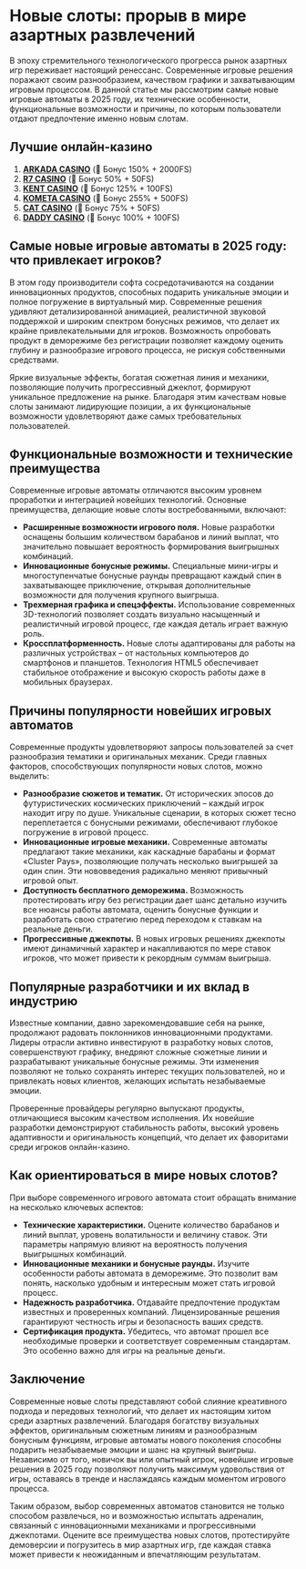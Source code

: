 # Новые слоты: прорыв в мире азартных развлечений

В эпоху стремительного технологического прогресса рынок азартных игр переживает настоящий ренессанс. Современные игровые решения поражают своим разнообразием, качеством графики и захватывающим игровым процессом. В данной статье мы рассмотрим самые новые игровые автоматы в 2025 году, их технические особенности, функциональные возможности и причины, по которым пользователи отдают предпочтение именно новым слотам.

## Лучшие онлайн-казино

1. **[ARKADA CASINO](https://clck.ru/3Mmm7v "ARKADA CASINO")** (🎁 Бонус 150% + 2000FS)
2. **[R7 CASINO](https://clck.ru/3NAHTh "R7 CASINO")** (🎁 Бонус 50% + 50FS)
3. **[KENT CASINO](https://clck.ru/3Mmm9w "KENT CASINO")** (🎁 Бонус 125% + 100FS)
4. **[KOMETA CASINO](https://clck.ru/3MmmAP "KOMETA CASINO")** (🎁 Бонус 255% + 500FS)
5. **[CAT CASINO](https://clck.ru/3MmmAn "CAT CASINO")** (🎁 Бонус 75% + 50FS)
6. **[DADDY CASINO](https://clck.ru/3MmmBB "DADDY CASINO")** (🎁 Бонус 100% + 100FS)

## Самые новые игровые автоматы в 2025 году: что привлекает игроков?

В этом году производители софта сосредотачиваются на создании инновационных продуктов, способных подарить уникальные эмоции и полное погружение в виртуальный мир. Современные решения удивляют детализированной анимацией, реалистичной звуковой поддержкой и широким спектром бонусных режимов, что делает их крайне привлекательными для игроков. Возможность опробовать продукт в деморежиме без регистрации позволяет каждому оценить глубину и разнообразие игрового процесса, не рискуя собственными средствами.

Яркие визуальные эффекты, богатая сюжетная линия и механики, позволяющие получить прогрессивный джекпот, формируют уникальное предложение на рынке. Благодаря этим качествам новые слоты занимают лидирующие позиции, а их функциональные возможности удовлетворяют даже самых требовательных пользователей.

## Функциональные возможности и технические преимущества

Современные игровые автоматы отличаются высоким уровнем проработки и интеграцией новейших технологий. Основные преимущества, делающие новые слоты востребованными, включают:

- **Расширенные возможности игрового поля.** Новые разработки оснащены большим количеством барабанов и линий выплат, что значительно повышает вероятность формирования выигрышных комбинаций.
- **Инновационные бонусные режимы.** Специальные мини-игры и многоступенчатые бонусные раунды превращают каждый спин в захватывающее приключение, открывая дополнительные возможности для получения крупного выигрыша.
- **Трехмерная графика и спецэффекты.** Использование современных 3D-технологий позволяет создать визуально насыщенный и реалистичный игровой процесс, где каждая деталь играет важную роль.
- **Кроссплатформенность.** Новые слоты адаптированы для работы на различных устройствах – от настольных компьютеров до смартфонов и планшетов. Технология HTML5 обеспечивает стабильное отображение и высокую скорость работы даже в мобильных браузерах.

## Причины популярности новейших игровых автоматов

Современные продукты удовлетворяют запросы пользователей за счет разнообразия тематики и оригинальных механик. Среди главных факторов, способствующих популярности новых слотов, можно выделить:

- **Разнообразие сюжетов и тематик.** От исторических эпосов до футуристических космических приключений – каждый игрок находит игру по душе. Уникальные сценарии, в которых сюжет тесно переплетается с бонусными режимами, обеспечивают глубокое погружение в игровой процесс.
- **Инновационные игровые механики.** Современные автоматы предлагают такие механики, как каскадные барабаны и формат «Cluster Pays», позволяющие получать несколько выигрышей за один спин. Эти нововведения радикально меняют привычный игровой опыт.
- **Доступность бесплатного деморежима.** Возможность протестировать игру без регистрации дает шанс детально изучить все нюансы работы автомата, оценить бонусные функции и разработать свою стратегию перед переходом к ставкам на реальные деньги.
- **Прогрессивные джекпоты.** В новых игровых решениях джекпоты имеют динамичный характер и накапливаются по мере ставок игроков, что может привести к рекордным суммам выигрыша.

## Популярные разработчики и их вклад в индустрию

Известные компании, давно зарекомендовавшие себя на рынке, продолжают радовать поклонников инновационными продуктами. Лидеры отрасли активно инвестируют в разработку новых слотов, совершенствуют графику, внедряют сложные сюжетные линии и разрабатывают уникальные бонусные режимы. Эти изменения позволяют не только сохранять интерес текущих пользователей, но и привлекать новых клиентов, желающих испытать незабываемые эмоции.

Проверенные провайдеры регулярно выпускают продукты, отличающиеся высоким качеством исполнения. Их новейшие разработки демонстрируют стабильность работы, высокий уровень адаптивности и оригинальность концепций, что делает их фаворитами среди игроков онлайн-казино.

## Как ориентироваться в мире новых слотов?

При выборе современного игрового автомата стоит обращать внимание на несколько ключевых аспектов:

- **Технические характеристики.** Оцените количество барабанов и линий выплат, уровень волатильности и величину ставок. Эти параметры напрямую влияют на вероятность получения выигрышных комбинаций.
- **Инновационные механики и бонусные раунды.** Изучите особенности работы автомата в деморежиме. Это позволит вам понять, насколько удобным и интересным может стать игровой процесс.
- **Надежность разработчика.** Отдавайте предпочтение продуктам известных и проверенных компаний. Лицензированные решения гарантируют честность игры и безопасность ваших средств.
- **Сертификация продукта.** Убедитесь, что автомат прошел все необходимые проверки и соответствует современным стандартам. Это особенно важно для игры на реальные деньги.

## Заключение

Современные новые слоты представляют собой слияние креативного подхода и передовых технологий, что делает их настоящим хитом среди азартных развлечений. Благодаря богатству визуальных эффектов, оригинальным сюжетным линиям и разнообразным бонусным функциям, игровые автоматы нового поколения способны подарить незабываемые эмоции и шанс на крупный выигрыш. Независимо от того, новичок вы или опытный игрок, новейшие игровые решения в 2025 году позволяют получить максимум удовольствия от игры, оставаясь в тренде и наслаждаясь каждым моментом игрового процесса.

Таким образом, выбор современных автоматов становится не только способом развлечься, но и возможностью испытать адреналин, связанный с инновационными механиками и прогрессивными джекпотами. Оцените все преимущества новых слотов, протестируйте демоверсии и погрузитесь в мир азартных игр, где каждая ставка может привести к неожиданным и впечатляющим результатам.
